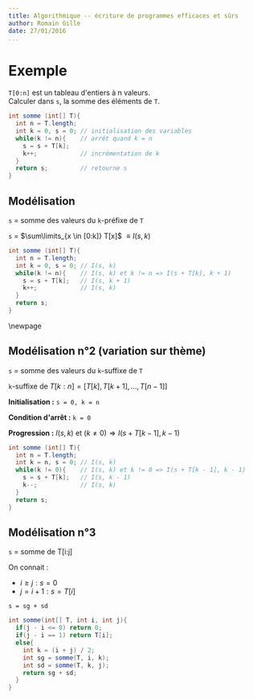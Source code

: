 ```yaml
---
title: Algorithmique -- écriture de programmes efficaces et sûrs
author: Romain Gille
date: 27/01/2016
...
```


# Exemple

`T[0:n]` est un tableau d'entiers à n valeurs.  
Calculer dans `s`, la somme des éléments de `T`.

```java
int somme (int[] T){
  int n = T.length;
  int k = 0, s = 0; // initialisation des variables
  while(k != n){    // arrêt quand k = n
    s = s + T[k];
    k++;            // incrémentation de k
  }
  return s;         // retourne s
}
```

## Modélisation

`s` = somme des valeurs du `k`-préfixe de `T`

`s` = $\sum\limits_{x \in [0:k]} T[x]$ $\equiv I(s, k)$

```java
int somme (int[] T){
  int n = T.length;
  int k = 0, s = 0; // I(s, k)
  while(k != n){    // I(s, k) et k != n => I(s + T[k], k + 1)
    s = s + T[k];   // I(s, k + 1)
    k++;            // I(s, k)
  }
  return s;
}
```

\newpage

## Modélisation n°2 (variation sur thème)

`s` = somme des valeurs du `k`-suffixe de `T`

`k`-suffixe de $T[k:n] = [T[k], T[k + 1], ..., T[n - 1]]$

**Initialisation :** `s = 0, k = n`

**Condition d'arrêt :** `k = 0`

**Progression :** $I(s, k)$ et $(k \neq 0) \Rightarrow I(s + T[k - 1], k - 1 )$

```java
int somme (int[] T){
  int n = T.length;
  int k = n, s = 0; // I(s, k)
  while(k != 0){    // I(s, k) et k != 0 => I(s + T[k - 1], k - 1)
    s = s + T[k];   // I(s, k - 1)
    k--;            // I(s, k)
  }
  return s;
}
```

## Modélisation n°3

`s` = somme de T[i:j]

On connait :

  * $i \geq j : s = 0$
  * $j = i + 1 : s = T[i]$

`s = sg + sd`

```java
int somme(int[] T, int i, int j){
  if(j - i <= 0) return 0;
  if(j - i == 1) return T[i];
  else{
    int k = (i + j) / 2;
    int sg = somme(T, i, k);
    int sd = somme(T, k, j);
    return sg + sd;
  }
}
```
